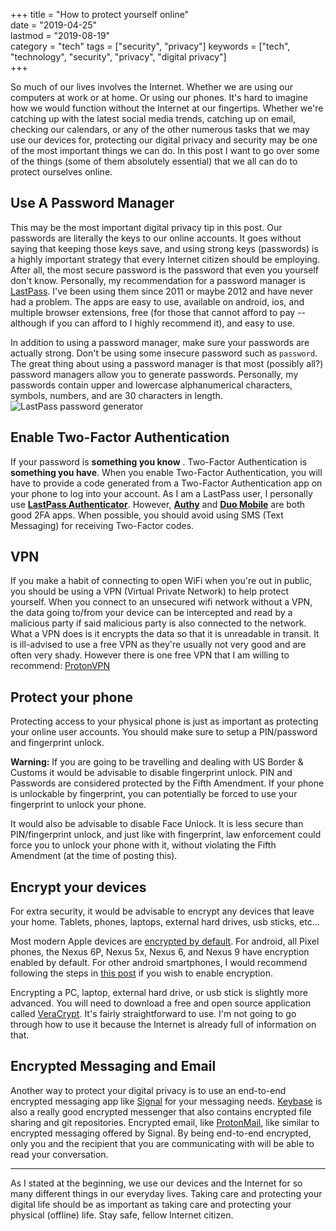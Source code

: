 +++
title = "How to protect yourself online"  
date = "2019-04-25"  
lastmod = "2019-08-19"  
category = "tech"
tags = ["security", "privacy"]
keywords = ["tech", "technology", "security", "privacy", "digital privacy"]  
+++

So much of our lives involves the Internet. Whether we are using our computers at work or at home. Or using our phones. It's hard to imagine how we would function without the Internet at our fingertips. Whether we're catching up with the latest social media trends, catching up on email, checking our calendars, or any of the other numerous tasks that we may use our devices for, protecting our digital privacy and security may be one of the most important things we can do. In this post I want to go over some of the things (some of them absolutely essential) that we all can do to protect ourselves online.  

## Use A Password Manager  
This may be the most important digital privacy tip in this post. Our passwords are literally the keys to our online accounts. It goes without saying that keeping those keys save, and using strong keys (passwords) is a highly important strategy that every Internet citizen should be employing. After all, the most secure password is the password that even you yourself don't know. Personally, my recommendation for a password manager is [LastPass](https://lastpass.com/f?1566896). I've been using them since 2011 or maybe 2012 and have never had a problem. The apps are easy to use, available on android, ios, and multiple browser extensions, free (for those that cannot afford to pay -- although if you can afford to I highly recommend it), and easy to use.  

In addition to using a password manager, make sure your passwords are actually strong. Don't be using some insecure password such as `password`. The great thing about using a password manager is that most (possibly all?) password managers allow you to generate passwords. Personally, my passwords contain upper and lowercase alphanumerical characters, symbols, numbers, and are 30 characters in length.  
![LastPass password generator](https://i.imgur.com/GUf0bDm.png)  

## Enable Two-Factor Authentication  
If your password is **something you know** . Two-Factor Authentication is **something you have**. When you enable Two-Factor Authentication, you will have to provide a code generated from a Two-Factor Authentication app on your phone to log into your account. As I am a LastPass user, I personally use **[LastPass Authenticator](https://lastpass.com/auth/)**. However, **[Authy](https://authy.com/)** and **[Duo Mobile](https://duo.com/product/trusted-users/two-factor-authentication/duo-mobile)** are both good 2FA apps. When possible, you should avoid using SMS (Text Messaging) for receiving Two-Factor codes.  

## VPN  
If you make a habit of connecting to open WiFi when you're out in public, you should be using a VPN (Virtual Private Network) to help protect yourself. When you connect to an unsecured wifi network without a VPN, the data going to/from your device can be intercepted and read by a malicious party if said malicious party is also connected to the network. What a VPN does is it encrypts the data so that it is unreadable in transit. It is ill-advised to use a free VPN as they're usually not very good and are often very shady. However there is one free VPN that I am willing to recommend: [ProtonVPN](https://protonvpn.com/)  

## Protect your phone  
Protecting access to your physical phone is just as important as protecting your online user accounts. You should make sure to setup a PIN/password and fingerprint unlock.  

**Warning:** If you are going to be travelling and dealing with US Border & Customs it would be advisable to disable fingerprint unlock. PIN and Passwords are considered protected by the Fifth Amendment. If your phone is unlockable by fingerprint, you can potentially be forced to use your fingerprint to unlock your phone.  

It would also be advisable to disable Face Unlock. It is less secure than PIN/fingerprint unlock, and just like with fingerprint, law enforcement could force you to unlock your phone with it, without violating the Fifth Amendment (at the time of posting this).  

## Encrypt your devices  
For extra security, it would be advisable to encrypt any devices that leave your home. Tablets, phones, laptops, external hard drives, usb sticks, etc...  

Most modern Apple devices are [encrypted by default](https://ssd.eff.org/en/module/how-encrypt-your-iphone). For android, all Pixel phones, the Nexus 6P, Nexus 5x, Nexus 6, and Nexus 9 have encryption enabled by default. For other android smartphones, I would recommend following the steps in [this post](https://www.androidauthority.com/how-to-encrypt-android-device-326700/) if you wish to enable encryption.

Encrypting a PC, laptop, external hard drive, or usb stick is slightly more advanced. You will need to download a free and open source application called [VeraCrypt](https://www.veracrypt.fr/en/Home.html). It's fairly straightforward to use. I'm not going to go through how to use it because the Internet is already full of information on that.  

## Encrypted Messaging and Email  
Another way to protect your digital privacy is to use an end-to-end encrypted messaging app like [Signal](https://signal.org/) for your messaging needs. [Keybase](https://keybase.io) is also a really good encrypted messenger that also contains encrypted file sharing and git repositories. Encrypted email, like [ProtonMail](https://protonmail.com/why-protonmail), like similar to encrypted messaging offered by Signal. By being end-to-end encrypted, only you and the recipient that you are communicating with will be able to read your conversation.  

---  

As I stated at the beginning, we use our devices and the Internet for so many different things in our everyday lives. Taking care and protecting your digital life should be as important as taking care and protecting your physical (offline) life. Stay safe, fellow Internet citizen.  
